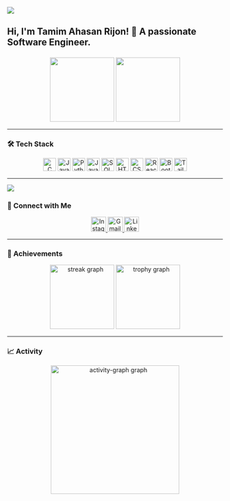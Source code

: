 ![](https://komarev.com/ghpvc/?username=tamim-ar&label=Profile%20Views&color=blue&style=for-the-badge)

<h2 align="left">Hi, I'm Tamim Ahasan Rijon! 👋 A passionate Software Engineer.</h2>

###

<div align="center">
<img height="150px" src="https://github-readme-stats.vercel.app/api?username=tamim-ar&hide_title=true&hide_border=true&show_icons=true&include_all_commits=true&count_private=true&disable_animations=false&theme=dracula&locale=en&hide_border=false"/>

<img height="150px" src="https://github-readme-stats.vercel.app/api/top-langs/?username=tamim-ar&hide=html&hide_title=true&hide_border=true&layout=compact&langs_count=10&theme=dracula&hide_border=false"/>
</div>

---

### 🛠️ Tech Stack

<div align="center">
  <img src="https://cdn.jsdelivr.net/gh/devicons/devicon/icons/c/c-original.svg" height="30" alt="C logo" />
  <img src="https://cdn.jsdelivr.net/gh/devicons/devicon/icons/java/java-original.svg" height="30" alt="Java logo" />
  <img src="https://cdn.jsdelivr.net/gh/devicons/devicon/icons/python/python-original.svg" height="30" alt="Python logo" />
  <img src="https://cdn.jsdelivr.net/gh/devicons/devicon/icons/javascript/javascript-original.svg" height="30" alt="JavaScript logo" />
  <img src="https://cdn.jsdelivr.net/gh/devicons/devicon/icons/mysql/mysql-original.svg" height="30" alt="SQL logo" />
  <img src="https://cdn.jsdelivr.net/gh/devicons/devicon/icons/html5/html5-original.svg" height="30" alt="HTML logo" />
  <img src="https://cdn.jsdelivr.net/gh/devicons/devicon/icons/css3/css3-original.svg" height="30" alt="CSS logo" />
  <img src="https://cdn.jsdelivr.net/gh/devicons/devicon/icons/react/react-original.svg" height="30" alt="React logo" />
  <img src="https://cdn.jsdelivr.net/gh/devicons/devicon/icons/bootstrap/bootstrap-original.svg" height="30" alt="Bootstrap logo" />
  <img src="https://upload.wikimedia.org/wikipedia/commons/d/d5/Tailwind_CSS_Logo.svg" height="30" alt="Tailwind CSS logo" />
</div>

---

<picture>
    <source media="(prefers-color-scheme: dark)" srcset="https://streak-stats.demolab.com?user=DenverCoder1&theme=dark" />
    <img src="https://streak-stats.demolab.com?user=tamim-ar&theme=default" />
</picture>

### 🔗 Connect with Me

<div align="center">
  <a href="https://www.instagram.com/tamim__ahasan/" target="_blank">
    <img src="https://img.shields.io/static/v1?message=Instagram&logo=instagram&color=E4405F&style=for-the-badge" height="35" alt="Instagram" />
  </a>
  <a href="mailto:tamimahasan.ar@gmail.com" target="_blank">
    <img src="https://img.shields.io/static/v1?message=Gmail&logo=gmail&color=D14836&style=for-the-badge" height="35" alt="Gmail" />
  </a>
  <a href="https://www.linkedin.com/in/tamim-ar/" target="_blank">
    <img src="https://img.shields.io/static/v1?message=LinkedIn&logo=linkedin&color=0077B5&style=for-the-badge" height="35" alt="LinkedIn" />
  </a>
</div>

---

### 🥇 Achievements

<div align="center">
  <img src="https://streak-stats.demolab.com?user=tamim-ar&locale=en&mode=daily&theme=dracula&hide_border=false&border_radius=5&order=3" height="150" alt="streak graph"  />
  <img src="https://github-profile-trophy.vercel.app?username=tamim-ar&theme=dracula&column=-1&row=1&margin-w=8&margin-h=8&no-bg=false&no-frame=false&order=4" height="150" alt="trophy graph"  />
</div>

---

### 📈 Activity

<div align="center">
  <img src="https://github-readme-activity-graph.vercel.app/graph?username=tamim-ar&radius=16&theme=react&area=true&order=5" height="300" alt="activity-graph graph"  />
</div>